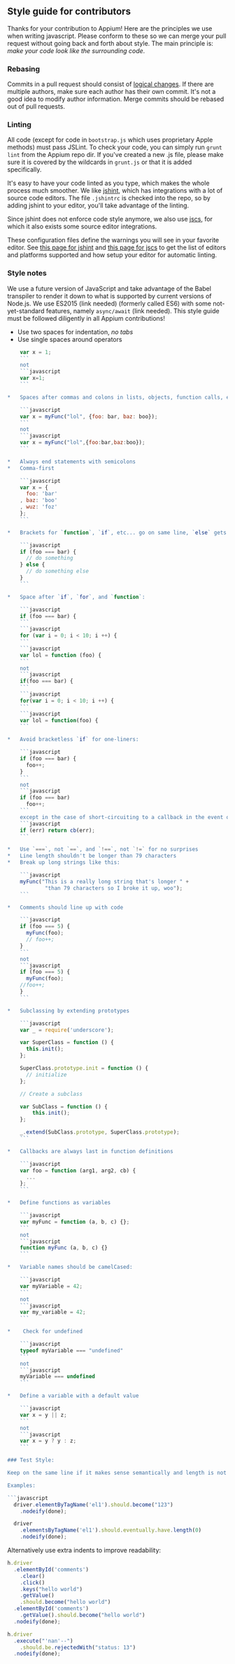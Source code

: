 ## Style guide for contributors

Thanks for your contribution to Appium! Here are the principles we use when writing javascript. Please conform to these so we can merge your pull request without going back and forth about style. The main principle is: *make your code look like the surrounding code*.

### Rebasing

Commits in a pull request should consist of [logical changes](https://github.com/appium/appium/pull/920#issuecomment-21588553). If there are multiple authors, make sure each author has their own commit. It's not a good idea to modify author information. Merge commits should be rebased out of pull requests.

### Linting

All code (except for code in `bootstrap.js` which uses proprietary Apple methods) must pass JSLint. To check your code, you can simply run `grunt
lint` from the Appium repo dir. If you've created a new .js file, please make sure it is covered by the wildcards in `grunt.js` or that it is added specifically.

It's easy to have your code linted as you type, which makes the whole process much smoother. We like [jshint](http://www.jshint.com), which has integrations with a lot of source code editors. The file `.jshintrc` is checked into the repo, so by adding jshint to your editor, you'll take advantage of the linting.

Since jshint does not enforce code style anymore, we also use [jscs](https://github.com/mdevils/node-jscs), for which it also exists some source editor integrations.

These configuration files define the warnings you will see in your favorite editor. See [this page for jshint](http://www.jshint.com/platforms/) and [this page for jscs](https://github.com/mdevils/node-jscs#friendly-packages) to get the list of editors and platforms supported and how setup your editor for automatic linting.

### Style notes

We use a future version of JavaScript and take advantage of the Babel transpiler to render it down to what is supported by current versions of Node.js. We use ES2015 (link needed) (formerly called ES6) with some not-yet-standard features, namely `async/await` (link needed). This style guide must be followed diligently in all Appium contributions!

* Use two spaces for indentation, *no tabs*
* Use single spaces around operators

```javascript
    var x = 1;
    ```
    not
    ```javascript
    var x=1;
    ```

*   Spaces after commas and colons in lists, objects, function calls, etc...

    ```javascript
    var x = myFunc("lol", {foo: bar, baz: boo});
    ```
    not
    ```javascript
    var x = myFunc("lol",{foo:bar,baz:boo});
    ```

*   Always end statements with semicolons
*   Comma-first

    ```javascript
    var x = {
      foo: 'bar'
    , baz: 'boo'
    , wuz: 'foz'
    };
    ```

*   Brackets for `function`, `if`, etc... go on same line, `else` gets sandwiched

    ```javascript
    if (foo === bar) {
      // do something
    } else {
      // do something else
    }
    ```

*   Space after `if`, `for`, and `function`:

    ```javascript
    if (foo === bar) {
    ```
    ```javascript
    for (var i = 0; i < 10; i ++) {
    ```
    ```javascript
    var lol = function (foo) {
    ```
    not
    ```javascript
    if(foo === bar) {
    ```
    ```javascript
    for(var i = 0; i < 10; i ++) {
    ```
    ```javascript
    var lol = function(foo) {
    ```

*   Avoid bracketless `if` for one-liners:

    ```javascript
    if (foo === bar) {
      foo++;
    }
    ```
    not
    ```javascript
    if (foo === bar)
      foo++;
    ```
    except in the case of short-circuiting to a callback in the event of an error
    ```javascript
    if (err) return cb(err);
    ```

*   Use `===`, not `==`, and `!==`, not `!=` for no surprises
*   Line length shouldn't be longer than 79 characters
*   Break up long strings like this:

    ```javascript
    myFunc("This is a really long string that's longer " +
            "than 79 characters so I broke it up, woo");
    ```

*   Comments should line up with code

    ```javascript
    if (foo === 5) {
      myFunc(foo);
      // foo++;
    }
    ```
    not
    ```javascript
    if (foo === 5) {
      myFunc(foo);
    //foo++;
    }
    ```

*   Subclassing by extending prototypes

    ```javascript
    var _ = require('underscore');

    var SuperClass = function () {
      this.init();
    };

    SuperClass.prototype.init = function () {
      // initialize
    };

    // Create a subclass

    var SubClass = function () {
        this.init();
    };

    _.extend(SubClass.prototype, SuperClass.prototype);
    ```

*   Callbacks are always last in function definitions

    ```javascript
    var foo = function (arg1, arg2, cb) {
      ...
    };
    ```

*   Define functions as variables

    ```javascript
    var myFunc = function (a, b, c) {};
    ```
    not
    ```javascript
    function myFunc (a, b, c) {}
    ```

*   Variable names should be camelCased:

    ```javascript
    var myVariable = 42;
    ```
    not
    ```javascript
    var my_variable = 42;
    ```

*    Check for undefined

    ```javascript
    typeof myVariable === "undefined"
    ```
    not
    ```javascript
    myVariable === undefined
    ```

*   Define a variable with a default value

    ```javascript
    var x = y || z;
    ```
    not
    ```javascript
    var x = y ? y : z;
    ```

### Test Style:

Keep on the same line if it makes sense semantically and length is not an issue:

Examples:

```javascript
  driver.elementByTagName('el1').should.become("123")
    .nodeify(done);

  driver
    .elementsByTagName('el1').should.eventually.have.length(0)
    .nodeify(done);
```

Alternatively use extra indents to improve readability:

```javascript
h.driver
  .elementById('comments')
    .clear()
    .click()
    .keys("hello world")
    .getValue()
    .should.become("hello world")
  .elementById('comments')
    .getValue().should.become("hello world")
  .nodeify(done);

h.driver
  .execute("'nan'--")
    .should.be.rejectedWith("status: 13")
  .nodeify(done);
```